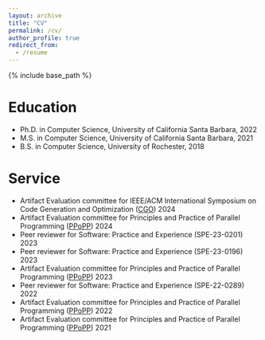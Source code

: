 ```yaml
---
layout: archive
title: "CV"
permalink: /cv/
author_profile: true
redirect_from:
  - /resume
---
```


{% include base_path %}

Education
======
* Ph.D. in Computer Science, University of California Santa Barbara, 2022
* M.S. in Computer Science, University of California Santa Barbara, 2021
* B.S. in Computer Science, University of Rochester, 2018

<!-- Work experience
======
* Summer 2015: Research Assistant
  * Github University
  * Duties included: Tagging issues
  * Supervisor: Professor Git

* Fall 2015: Research Assistant
  * Github University
  * Duties included: Merging pull requests
  * Supervisor: Professor Hub -->
  
<!-- Skills
======
* Skill 1
* Skill 2
  * Sub-skill 2.1
  * Sub-skill 2.2
  * Sub-skill 2.3
* Skill 3 -->

<!-- Publications
======
  <ul>{% for post in site.publications %}
    {% include archive-single-cv.html %}
  {% endfor %}</ul> -->
  
<!-- Talks
======
  <ul>{% for post in site.talks %}
    {% include archive-single-talk-cv.html %}
  {% endfor %}</ul> -->
  
<!-- Teaching
======
  <ul>{% for post in site.teaching %}
    {% include archive-single-cv.html %}
  {% endfor %}</ul> -->
  
Service
======
* Artifact Evaluation committee for IEEE/ACM International Symposium on Code Generation and Optimization ([CGO](https://conf.researchr.org/home/cgo-2024)) 2024
* Artifact Evaluation committee for Principles and Practice of Parallel Programming ([PPoPP](https://ppopp24.sigplan.org/)) 2024
* Peer reviewer for Software: Practice and Experience (SPE-23-0201) 2023
* Peer reviewer for Software: Practice and Experience (SPE-23-0196) 2023
* Artifact Evaluation committee for Principles and Practice of Parallel Programming ([PPoPP](https://ppopp23.sigplan.org/)) 2023
* Peer reviewer for Software: Practice and Experience (SPE-22-0289) 2022
* Artifact Evaluation committee for Principles and Practice of Parallel Programming ([PPoPP](https://ppopp22.sigplan.org/)) 2022
* Artifact Evaluation committee for Principles and Practice of Parallel Programming ([PPoPP](https://ppopp21.sigplan.org/)) 2021
